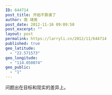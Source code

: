 ```yaml
---
ID: 644714
post_title: 开始不靠谱了
author: 南 靖男
post_date: 2012-11-16 09:09:50
post_excerpt: ""
layout: post
permalink: https://larryli.cn/2012/11/644714
published: true
geo_latitude:
  - "22.571573"
geo_longitude:
  - "114.050074"
geo_public:
  - "1"
---
```

问题出在目标和现实的差异上。